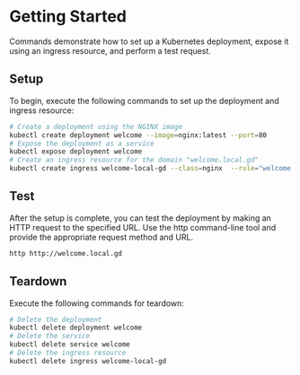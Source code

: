 # Getting Started 

 Commands demonstrate how to set up a Kubernetes deployment, expose it using an ingress resource, and perform a test request. 

## Setup

To begin, execute the following commands to set up the deployment and ingress resource:

```sh
# Create a deployment using the NGINX image
kubectl create deployment welcome --image=nginx:latest --port=80
# Expose the deployment as a service
kubectl expose deployment welcome
# Create an ingress resource for the domain "welcome.local.gd"
kubectl create ingress welcome-local-gd --class=nginx  --rule="welcome.local.gd/*=welcome:80"
```

## Test

After the setup is complete, you can test the deployment by making an HTTP request to the specified URL. Use the http command-line tool and provide the appropriate request method and URL. 

```sh
http http://welcome.local.gd
```


## Teardown

Execute the following commands for teardown:

```sh
# Delete the deployment
kubectl delete deployment welcome 
# Delete the service
kubectl delete service welcome
# Delete the ingress resource
kubectl delete ingress welcome-local-gd 
```